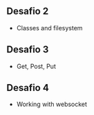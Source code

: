 ## Desafio 2
- Classes and filesystem

## Desafio 3
- Get, Post, Put

## Desafio 4
- Working with websocket